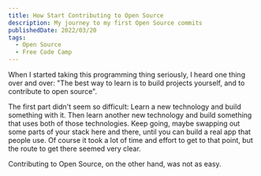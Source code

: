 ```yaml
---
title: How Start Contributing to Open Source
description: My journey to my first Open Source commits
publishedDate: 2022/03/20
tags:
  - Open Source
  - Free Code Camp
---
```


When I started taking this programming thing seriously, I heard one thing over and over: "The best way to learn is to build projects yourself, and to contribute to open source". 

The first part didn't seem so difficult: Learn a new technology and build something with it. Then learn another new technology and build something that uses both of those technologies. Keep going, maybe swapping out some parts of your stack here and there, until you can build a real app that people use. Of course it took a lot of time and effort to get to that point, but the route to get there seemed very clear.

Contributing to Open Source, on the other hand, was not as easy.